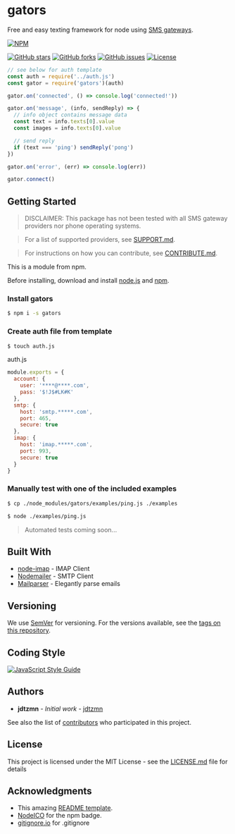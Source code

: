 # gators

Free and easy texting framework for node using [SMS gateways][SMS-article].

[![NPM](https://nodei.co/npm/gators.png)](https://nodei.co/npm/gators/)

[![GitHub stars][stars-image]][stars-url]
[![GitHub forks][forks-image]][forks-url]
[![GitHub issues][issues-image]][issues-url]
[![License][license-image]][license-url]

```js
// see below for auth template
const auth = require('../auth.js')
const gator = require('gators')(auth)

gator.on('connected', () => console.log('connected!'))

gator.on('message', (info, sendReply) => {
  // info object contains message data
  const text = info.texts[0].value
  const images = info.texts[0].value

  // send reply
  if (text === 'ping') sendReply('pong')
})

gator.on('error', (err) => console.log(err))

gator.connect()
```

## Getting Started

> DISCLAIMER: This package has not been tested with all SMS gateway providers nor phone operating systems.

> For a list of supported providers, see [SUPPORT.md](SUPPORT.md).

> For instructions on how you can contribute, see [CONTRIBUTE.md](CONTRIBUTE.md).

This is a module from npm.

Before installing, download and install [node.js](https://nodejs.org/) and [npm](https://npmjs.com).

### Install gators

```bash
$ npm i -s gators
```

### Create auth file from template

```bash
$ touch auth.js
```

auth.js

```js
module.exports = {
  account: {
    user: '****@****.com',
    pass: '$!J$#LK#K'
  },
  smtp: {
    host: 'smtp.*****.com',
    port: 465,
    secure: true
  },
  imap: {
    host: 'imap.*****.com',
    port: 993,
    secure: true
  }
}
```

### Manually test with one of the included examples

```bash
$ cp ./node_modules/gators/examples/ping.js ./examples

$ node ./examples/ping.js
```

> Automated tests coming soon...

## Built With

* [node-imap](https://github.com/mscdex/node-imap) - IMAP Client
* [Nodemailer](https://nodemailer.com/) - SMTP Client
* [Mailparser](https://nodemailer.com/extras/mailparser/) - Elegantly parse emails

## Versioning

We use [SemVer](http://semver.org/) for versioning. For the versions available, see the [tags on this repository](https://github.com/jdtzmn/gators/tags).

## Coding Style

[![JavaScript Style Guide](https://cdn.rawgit.com/standard/standard/master/badge.svg)](https://github.com/standard/standard)

## Authors

* **jdtzmn** - *Initial work* - [jdtzmn](https://github.com/jdtzmn)

See also the list of [contributors](https://github.com/jdtzmn/gators/contributors) who participated in this project.

## License

This project is licensed under the MIT License - see the [LICENSE.md](LICENSE.md) file for details

## Acknowledgments

* This amazing [README template](https://gist.github.com/PurpleBooth/109311bb0361f32d87a2).
* [NodeICO](https://nodei.co) for the npm badge.
* [gitignore.io](https://gitignore.io) for .gitignore

[SMS-article]: https://en.wikipedia.org/wiki/SMS_gateway#Email_clients
[stars-image]: https://img.shields.io/github/stars/jdtzmn/gators.svg
[stars-url]: https://github.com/jdtzmn/gators/stargazers
[forks-image]: https://img.shields.io/github/forks/jdtzmn/gators.svg
[forks-url]: https://github.com/jdtzmn/gators/network
[issues-image]: https://img.shields.io/github/issues/jdtzmn/gators.svg
[issues-url]: https://github.com/jdtzmn/gators/issues
[license-image]: https://img.shields.io/github/license/jdtzmn/gators.svg
[license-url]: https://github.com/jdtzmn/gators/blob/master/LICENSE.md
